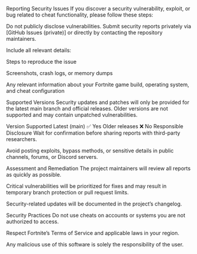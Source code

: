 Reporting Security Issues
If you discover a security vulnerability, exploit, or bug related to cheat functionality, please follow these steps:

Do not publicly disclose vulnerabilities.
Submit security reports privately via [GitHub Issues (private)] or directly by contacting the repository maintainers.

Include all relevant details:

Steps to reproduce the issue

Screenshots, crash logs, or memory dumps

Any relevant information about your Fortnite game build, operating system, and cheat configuration

Supported Versions
Security updates and patches will only be provided for the latest main branch and official releases. Older versions are not supported and may contain unpatched vulnerabilities.

Version	Supported
Latest (main)	✅ Yes
Older releases	❌ No
Responsible Disclosure
Wait for confirmation before sharing reports with third-party researchers.

Avoid posting exploits, bypass methods, or sensitive details in public channels, forums, or Discord servers.

Assessment and Remediation
The project maintainers will review all reports as quickly as possible.

Critical vulnerabilities will be prioritized for fixes and may result in temporary branch protection or pull request limits.

Security-related updates will be documented in the project’s changelog.

Security Practices
Do not use cheats on accounts or systems you are not authorized to access.

Respect Fortnite’s Terms of Service and applicable laws in your region.

Any malicious use of this software is solely the responsibility of the user.

